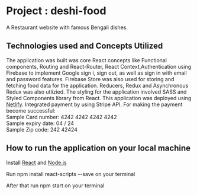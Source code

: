 # Project : deshi-food
 A Restaurant website with famous Bengali dishes.

## Technologies used and Concepts Utilized
 The application was built was core React concepts like Functional components, Routing and React-Router, React Context,Authentication using Firebase to implement Google sign i, sign out, as well as sign in with email and password features. Firebase Store was also used for storing and fetching food data for the application. Reducers, Redux and Asynchronous Redux was also utlizied. The styling for the application involved SASS and Styled Components library from React. This application was deployed using [Netlify](https://www.netlify.com/). Integrated payment by using Stripe API. For making the payment become successful: <br>
 Sample Card number: 4242 4242 4242 4242<br>
 Sample expiry date: 04 / 24<br>
 Sample Zip code: 242 42424

## How to run the application on your local machine

 Install [React](https://docs.microsoft.com/en-us/windows/dev-environment/javascript/react-on-windows) and [Node.js](https://nodejs.org/en/download/)

 Run npm install react-scripts --save on your terminal

 After that run npm start on your terminal
 